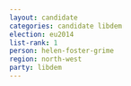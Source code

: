 ```yaml
---
layout: candidate
categories: candidate libdem
election: eu2014
list-rank: 1
person: helen-foster-grime
region: north-west
party: libdem
---
```

